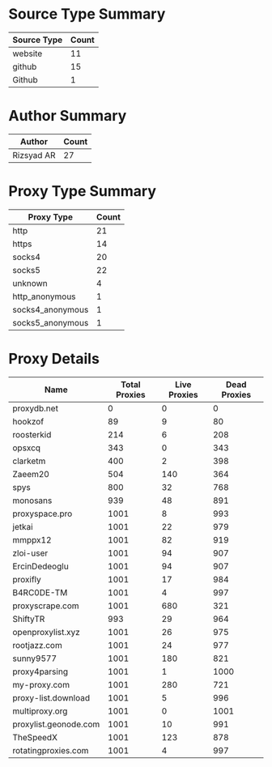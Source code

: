 # Source Type Summary

| Source Type | Count |
|-------------|-------|
| website | 11 |
| github | 15 |
| Github | 1 |


# Author Summary

| Author | Count |
|--------|-------|
| Rizsyad AR | 27 |


# Proxy Type Summary

| Proxy Type | Count |
|------------|-------|
| http | 21 |
| https | 14 |
| socks4 | 20 |
| socks5 | 22 |
| unknown | 4 |
| http_anonymous | 1 |
| socks4_anonymous | 1 |
| socks5_anonymous | 1 |


# Proxy Details

| Name | Total Proxies | Live Proxies | Dead Proxies |
|------|---------------|--------------|---------------|
| proxydb.net | 0 | 0 | 0 |
| hookzof | 89 | 9 | 80 |
| roosterkid | 214 | 6 | 208 |
| opsxcq | 343 | 0 | 343 |
| clarketm | 400 | 2 | 398 |
| Zaeem20 | 504 | 140 | 364 |
| spys | 800 | 32 | 768 |
| monosans | 939 | 48 | 891 |
| proxyspace.pro | 1001 | 8 | 993 |
| jetkai | 1001 | 22 | 979 |
| mmppx12 | 1001 | 82 | 919 |
| zloi-user | 1001 | 94 | 907 |
| ErcinDedeoglu | 1001 | 94 | 907 |
| proxifly | 1001 | 17 | 984 |
| B4RC0DE-TM | 1001 | 4 | 997 |
| proxyscrape.com | 1001 | 680 | 321 |
| ShiftyTR | 993 | 29 | 964 |
| openproxylist.xyz | 1001 | 26 | 975 |
| rootjazz.com | 1001 | 24 | 977 |
| sunny9577 | 1001 | 180 | 821 |
| proxy4parsing | 1001 | 1 | 1000 |
| my-proxy.com | 1001 | 280 | 721 |
| proxy-list.download | 1001 | 5 | 996 |
| multiproxy.org | 1001 | 0 | 1001 |
| proxylist.geonode.com | 1001 | 10 | 991 |
| TheSpeedX | 1001 | 123 | 878 |
| rotatingproxies.com | 1001 | 4 | 997 |
